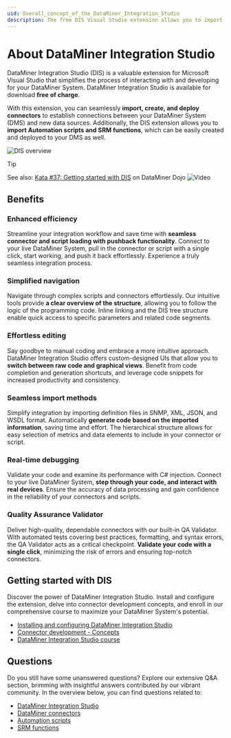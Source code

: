 ```yaml
---
uid: Overall_concept_of_the_DataMiner_Integration_Studio
description: The free DIS Visual Studio extension allows you to import, create, and deploy connectors to establish connections between DataMiner and data sources.
---
```


# About DataMiner Integration Studio

DataMiner Integration Studio (DIS) is a valuable extension for Microsoft Visual Studio that simplifies the process of interacting with and developing for your DataMiner System. DataMiner Integration Studio is available for download **free of charge**.

With this extension, you can seamlessly **import, create, and deploy connectors** to establish connections between your DataMiner System (DMS) and new data sources. Additionally, the DIS extension allows you to **import Automation scripts and SRM functions**, which can be easily created and deployed to your DMS as well.

![DIS overview](https://docs.dataminer.services/develop/images/DataMinerIntegrationStudio.png)

> [!TIP]
> See also: [Kata #37: Getting started with DIS](https://community.dataminer.services/courses/kata-37/) on DataMiner Dojo ![Video](~/dataminer/images/video_Duo.png)

## Benefits

### Enhanced efficiency

Streamline your integration workflow and save time with **seamless connector and script loading with pushback functionality**. Connect to your live DataMiner System, pull in the connector or script with a single click, start working, and push it back effortlessly. Experience a truly seamless integration process.

### Simplified navigation

Navigate through complex scripts and connectors effortlessly. Our intuitive tools provide **a clear overview of the structure**, allowing you to follow the logic of the programming code. Inline linking and the DIS tree structure enable quick access to specific parameters and related code segments.

### Effortless editing

Say goodbye to manual coding and embrace a more intuitive approach. DataMiner Integration Studio offers custom-designed UIs that allow you to **switch between raw code and graphical views**. Benefit from code completion and generation shortcuts, and leverage code snippets for increased productivity and consistency.

### Seamless import methods

Simplify integration by importing definition files in SNMP, XML, JSON, and WSDL format. Automatically **generate code based on the imported information**, saving time and effort. The hierarchical structure allows for easy selection of metrics and data elements to include in your connector or script.

### Real-time debugging

Validate your code and examine its performance with C# injection. Connect to your live DataMiner System, **step through your code, and interact with real devices**. Ensure the accuracy of data processing and gain confidence in the reliability of your connectors and scripts.

### Quality Assurance Validator

Deliver high-quality, dependable connectors with our built-in QA Validator. With automated tests covering best practices, formatting, and syntax errors, the QA Validator acts as a critical checkpoint. **Validate your code with a single click**, minimizing the risk of errors and ensuring top-notch connectors.

## Getting started with DIS

Discover the power of DataMiner Integration Studio. Install and configure the extension, delve into connector development concepts, and enroll in our comprehensive course to maximize your DataMiner System's potential.

- [Installing and configuring DataMiner Integration Studio](xref:Installing_and_configuring_the_software)
- [Connector development - Concepts](https://community.dataminer.services/courses/dataminer-connector-integration-http-basics/)
- [DataMiner Integration Studio course](https://community.dataminer.services/courses/dataminer-integration-studio/)

## Questions

Do you still have some unanswered questions? Explore our extensive Q&A section, brimming with insightful answers contributed by our vibrant community. In the overview below, you can find questions related to:

- [DataMiner Integration Studio](https://community.dataminer.services/questions/?qtag%5B%5D=883&order_by=newest)
- [DataMiner connectors](https://community.dataminer.services/questions/?qtag%5B%5D=794&qtag%5B%5D=152&qtag%5B%5D=812&qtag%5B%5D=601&qtag%5B%5D=638&qtag%5B%5D=640&order_by=newest&qtag%5B%5D=126)
- [Automation scripts](https://community.dataminer.services/questions/?qtag%5B%5D=804&qtag%5B%5D=576&order_by=newest)
- [SRM functions](https://community.dataminer.services/questions/?qtag%5B%5D=302&order_by=newest&qtag%5B%5D=146)
